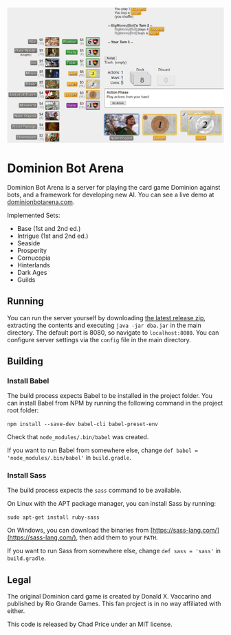 ![Screenshot of a game against a BigMoney bot.](/screenshot.jpg?raw=true)

# Dominion Bot Arena
Dominion Bot Arena is a server for playing the card game Dominion against bots, and a framework for developing new AI. You can see a live demo at [dominionbotarena.com](http://dominionbotarena.com).

Implemented Sets:
* Base (1st and 2nd ed.)
* Intrigue (1st and 2nd ed.)
* Seaside
* Prosperity
* Cornucopia
* Hinterlands
* Dark Ages
* Guilds

## Running
You can run the server yourself by downloading [the latest release zip](https://github.com/chadsprice/dominion-bot-arena/releases), extracting the contents and executing `java -jar dba.jar` in the main directory. The default port is 8080, so navigate to `localhost:8080`. You can configure server settings via the `config` file in the main directory.

## Building

### Install Babel

The build process expects Babel to be installed in the project folder. You can install Babel from NPM by running the following command in the project root folder:

`npm install --save-dev babel-cli babel-preset-env`

Check that `node_modules/.bin/babel` was created.

If you want to run Babel from somewhere else, change `def babel = 'node_modules/.bin/babel'` in `build.gradle`.

### Install Sass

The build process expects the `sass` command to be available.

On Linux with the APT package manager, you can install Sass by running:

`sudo apt-get install ruby-sass`

On Windows, you can download the binaries from [https://sass-lang.com/](https://sass-lang.com/), then add them to your `PATH`.

If you want to run Sass from somewhere else, change `def sass = 'sass'` in `build.gradle`.

## Legal
The original Dominion card game is created by Donald X. Vaccarino and published by Rio Grande Games. This fan project is in no way affiliated with either.

This code is released by Chad Price under an MIT license.
